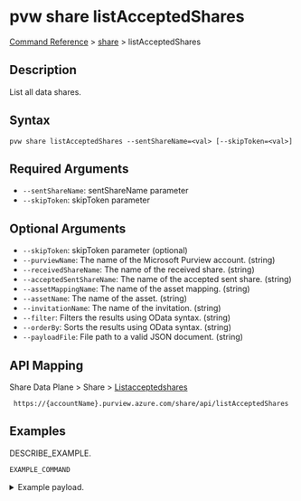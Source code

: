 # pvw share listAcceptedShares
[Command Reference](../../../README.md#command-reference) > [share](./main.md) > listAcceptedShares

## Description
List all data shares.

## Syntax
```
pvw share listAcceptedShares --sentShareName=<val> [--skipToken=<val>]
```

## Required Arguments
- `--sentShareName`: sentShareName parameter
- `--skipToken`: skipToken parameter

## Optional Arguments
- `--skipToken`: skipToken parameter (optional)
- `--purviewName`: The name of the Microsoft Purview account. (string)
- `--receivedShareName`: The name of the received share. (string)
- `--acceptedSentShareName`: The name of the accepted sent share. (string)
- `--assetMappingName`: The name of the asset mapping. (string)
- `--assetName`: The name of the asset. (string)
- `--invitationName`: The name of the invitation. (string)
- `--filter`: Filters the results using OData syntax. (string)
- `--orderBy`: Sorts the results using OData syntax. (string)
- `--payloadFile`: File path to a valid JSON document. (string)

## API Mapping
Share Data Plane > Share > [Listacceptedshares]()
```
 https://{accountName}.purview.azure.com/share/api/listAcceptedShares
```

## Examples
DESCRIBE_EXAMPLE.
```powershell
EXAMPLE_COMMAND
```
<details><summary>Example payload.</summary>
<p>

```json
PASTE_JSON_HERE
```
</p>
</details>